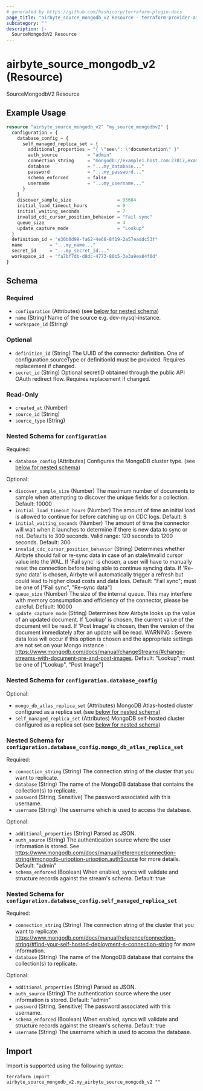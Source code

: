 ```yaml
---
# generated by https://github.com/hashicorp/terraform-plugin-docs
page_title: "airbyte_source_mongodb_v2 Resource - terraform-provider-airbyte"
subcategory: ""
description: |-
  SourceMongodbV2 Resource
---
```


# airbyte_source_mongodb_v2 (Resource)

SourceMongodbV2 Resource

## Example Usage

```terraform
resource "airbyte_source_mongodb_v2" "my_source_mongodbv2" {
  configuration = {
    database_config = {
      self_managed_replica_set = {
        additional_properties = "{ \"see\": \"documentation\" }"
        auth_source           = "admin"
        connection_string     = "mongodb://example1.host.com:27017,example2.host.com:27017,example3.host.com:27017/"
        database              = "...my_database..."
        password              = "...my_password..."
        schema_enforced       = false
        username              = "...my_username..."
      }
    }
    discover_sample_size                 = 95684
    initial_load_timeout_hours           = 0
    initial_waiting_seconds              = 7
    invalid_cdc_cursor_position_behavior = "Fail sync"
    queue_size                           = 4
    update_capture_mode                  = "Lookup"
  }
  definition_id = "e30b0d99-fa62-4e68-8f19-2a57eaddc53f"
  name          = "...my_name..."
  secret_id     = "...my_secret_id..."
  workspace_id  = "fa7bf7db-d8dc-4773-80b5-3e3a9ea84f0d"
}
```

<!-- schema generated by tfplugindocs -->
## Schema

### Required

- `configuration` (Attributes) (see [below for nested schema](#nestedatt--configuration))
- `name` (String) Name of the source e.g. dev-mysql-instance.
- `workspace_id` (String)

### Optional

- `definition_id` (String) The UUID of the connector definition. One of configuration.sourceType or definitionId must be provided. Requires replacement if changed.
- `secret_id` (String) Optional secretID obtained through the public API OAuth redirect flow. Requires replacement if changed.

### Read-Only

- `created_at` (Number)
- `source_id` (String)
- `source_type` (String)

<a id="nestedatt--configuration"></a>
### Nested Schema for `configuration`

Required:

- `database_config` (Attributes) Configures the MongoDB cluster type. (see [below for nested schema](#nestedatt--configuration--database_config))

Optional:

- `discover_sample_size` (Number) The maximum number of documents to sample when attempting to discover the unique fields for a collection. Default: 10000
- `initial_load_timeout_hours` (Number) The amount of time an initial load is allowed to continue for before catching up on CDC logs. Default: 8
- `initial_waiting_seconds` (Number) The amount of time the connector will wait when it launches to determine if there is new data to sync or not. Defaults to 300 seconds. Valid range: 120 seconds to 1200 seconds. Default: 300
- `invalid_cdc_cursor_position_behavior` (String) Determines whether Airbyte should fail or re-sync data in case of an stale/invalid cursor value into the WAL. If 'Fail sync' is chosen, a user will have to manually reset the connection before being able to continue syncing data. If 'Re-sync data' is chosen, Airbyte will automatically trigger a refresh but could lead to higher cloud costs and data loss. Default: "Fail sync"; must be one of ["Fail sync", "Re-sync data"]
- `queue_size` (Number) The size of the internal queue. This may interfere with memory consumption and efficiency of the connector, please be careful. Default: 10000
- `update_capture_mode` (String) Determines how Airbyte looks up the value of an updated document. If 'Lookup' is chosen, the current value of the document will be read. If 'Post Image' is chosen, then the version of the document immediately after an update will be read. WARNING : Severe data loss will occur if this option is chosen and the appropriate settings are not set on your Mongo instance : https://www.mongodb.com/docs/manual/changeStreams/#change-streams-with-document-pre-and-post-images. Default: "Lookup"; must be one of ["Lookup", "Post Image"]

<a id="nestedatt--configuration--database_config"></a>
### Nested Schema for `configuration.database_config`

Optional:

- `mongo_db_atlas_replica_set` (Attributes) MongoDB Atlas-hosted cluster configured as a replica set (see [below for nested schema](#nestedatt--configuration--database_config--mongo_db_atlas_replica_set))
- `self_managed_replica_set` (Attributes) MongoDB self-hosted cluster configured as a replica set (see [below for nested schema](#nestedatt--configuration--database_config--self_managed_replica_set))

<a id="nestedatt--configuration--database_config--mongo_db_atlas_replica_set"></a>
### Nested Schema for `configuration.database_config.mongo_db_atlas_replica_set`

Required:

- `connection_string` (String) The connection string of the cluster that you want to replicate.
- `database` (String) The name of the MongoDB database that contains the collection(s) to replicate.
- `password` (String, Sensitive) The password associated with this username.
- `username` (String) The username which is used to access the database.

Optional:

- `additional_properties` (String) Parsed as JSON.
- `auth_source` (String) The authentication source where the user information is stored.  See https://www.mongodb.com/docs/manual/reference/connection-string/#mongodb-urioption-urioption.authSource for more details. Default: "admin"
- `schema_enforced` (Boolean) When enabled, syncs will validate and structure records against the stream's schema. Default: true


<a id="nestedatt--configuration--database_config--self_managed_replica_set"></a>
### Nested Schema for `configuration.database_config.self_managed_replica_set`

Required:

- `connection_string` (String) The connection string of the cluster that you want to replicate.  https://www.mongodb.com/docs/manual/reference/connection-string/#find-your-self-hosted-deployment-s-connection-string for more information.
- `database` (String) The name of the MongoDB database that contains the collection(s) to replicate.

Optional:

- `additional_properties` (String) Parsed as JSON.
- `auth_source` (String) The authentication source where the user information is stored. Default: "admin"
- `password` (String, Sensitive) The password associated with this username.
- `schema_enforced` (Boolean) When enabled, syncs will validate and structure records against the stream's schema. Default: true
- `username` (String) The username which is used to access the database.

## Import

Import is supported using the following syntax:

```shell
terraform import airbyte_source_mongodb_v2.my_airbyte_source_mongodb_v2 ""
```

